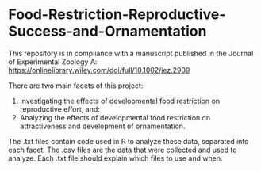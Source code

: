 # Food-Restriction-Reproductive-Success-and-Ornamentation

This repository is in compliance with a manuscript published in the Journal of Experimental Zoology A: https://onlinelibrary.wiley.com/doi/full/10.1002/jez.2909

There are two main facets of this project:
1) Investigating the effects of developmental food restriction on reproductive effort, and:
2) Analyzing the effects of developmental food restriction on attractiveness and development of ornamentation.

The .txt files contain code used in R to analyze these data, separated into each facet.
The .csv files are the data that were collected and used to analyze. Each .txt file should explain which files to use and when.
